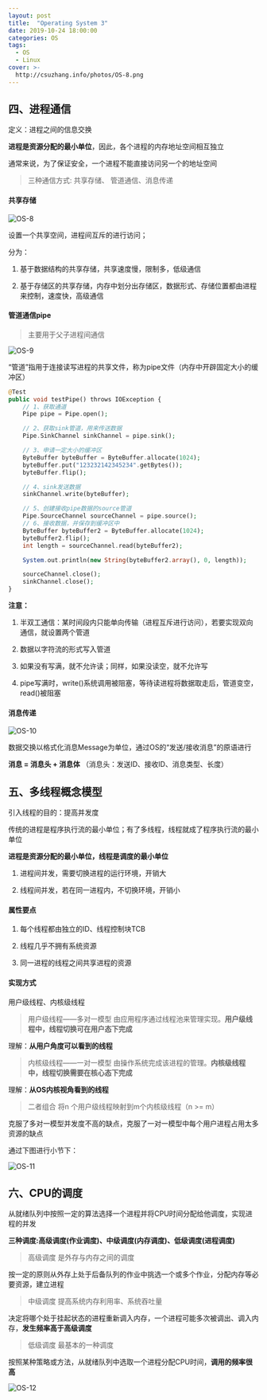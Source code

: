 ```yaml
---
layout: post
title:  "Operating System 3"
date: 2019-10-24 18:00:00
categories: OS
tags: 
  - OS 
  - Linux
cover: >- 
  http://csuzhang.info/photos/OS-8.png
---
```



## 四、进程通信

定义：进程之间的信息交换

**进程是资源分配的最小单位**，因此，各个进程的内存地址空间相互独立

通常来说，为了保证安全，一个进程不能直接访问另一个的地址空间

> 三种通信方式: 共享存储、 管道通信、消息传递









#### 共享存储

![OS-8](https://github.com/hanyuancheung/hanyuancheung.github.io/blob/main/source/photos/OS-8.png)

设置一个共享空间，进程间互斥的进行访问；

分为：
1. 基于数据结构的共享存储，共享速度慢，限制多，低级通信

2. 基于存储区的共享存储，内存中划分出存储区，数据形式、存储位置都由进程来控制，速度快，高级通信

#### 管道通信pipe

> 主要用于父子进程间通信

![OS-9](https://github.com/hanyuancheung/hanyuancheung.github.io/blob/main/source/photos/OS-9.png)

“管道”指用于连接读写进程的共享文件，称为pipe文件（内存中开辟固定大小的缓冲区）

```php
@Test
public void testPipe() throws IOException {
    // 1、获取通道
    Pipe pipe = Pipe.open();

    // 2、获取sink管道，用来传送数据
    Pipe.SinkChannel sinkChannel = pipe.sink();

    // 3、申请一定大小的缓冲区
    ByteBuffer byteBuffer = ByteBuffer.allocate(1024);
    byteBuffer.put("123232142345234".getBytes());
    byteBuffer.flip();

    // 4、sink发送数据
    sinkChannel.write(byteBuffer);

    // 5、创建接收pipe数据的source管道
    Pipe.SourceChannel sourceChannel = pipe.source();
    // 6、接收数据，并保存到缓冲区中
    ByteBuffer byteBuffer2 = ByteBuffer.allocate(1024);
    byteBuffer2.flip();
    int length = sourceChannel.read(byteBuffer2);

    System.out.println(new String(byteBuffer2.array(), 0, length));

    sourceChannel.close();
    sinkChannel.close();
}
```

**注意：**

1. 半双工通信：某时间段内只能单向传输（进程互斥进行访问），若要实现双向通信，就设置两个管道

2. 数据以字符流的形式写入管道

3. 如果没有写满，就不允许读；同样，如果没读空，就不允许写

4. pipe写满时，write()系统调用被阻塞，等待读进程将数据取走后，管道变空，read()被阻塞

#### 消息传递

![OS-10](https://github.com/hanyuancheung/hanyuancheung.github.io/blob/main/source/photos/OS-10.png)

数据交换以格式化消息Message为单位，通过OS的“发送/接收消息”的原语进行

**消息 = 消息头 + 消息体**
（消息头：发送ID、接收ID、消息类型、长度）

## 五、多线程概念模型

引入线程的目的：提高并发度

传统的进程是程序执行流的最小单位；有了多线程，线程就成了程序执行流的最小单位

**进程是资源分配的最小单位，线程是调度的最小单位**

1. 进程间并发，需要切换进程的运行环境，开销大

2. 线程间并发，若在同一进程内，不切换环境，开销小

#### 属性要点

1. 每个线程都由独立的ID、线程控制块TCB

2. 线程几乎不拥有系统资源

3. 同一进程的线程之间共享进程的资源

#### 实现方式

用户级线程、内核级线程

> 用户级线程——多对一模型
由应用程序通过线程池来管理实现。**用户级线程中，线程切换可在用户态下完成**

理解：**从用户角度可以看到的线程**

> 内核级线程——一对一模型
由操作系统完成该进程的管理。**内核级线程中，线程切换需要在核心态下完成**

理解：**从OS内核视角看到的线程**

> 二者组合
将n 个用户级线程映射到m个内核级线程（n >= m）

克服了多对一模型并发度不高的缺点，克服了一对一模型中每个用户进程占用太多资源的缺点

通过下图进行小节下：

![OS-11](https://github.com/hanyuancheung/hanyuancheung.github.io/blob/main/source/photos/OS-11.png)

## 六、CPU的调度

从就绪队列中按照一定的算法选择一个进程并将CPU时间分配给他调度，实现进程的并发

**三种调度:高级调度(作业调度)、中级调度(内存调度)、低级调度(进程调度)**

> 高级调度
是外存与内存之间的调度

按一定的原则从外存上处于后备队列的作业中挑选一个或多个作业，分配内存等必要资源，建立进程

> 中级调度
提高系统内存利用率、系统吞吐量

决定将哪个处于挂起状态的进程重新调入内存，一个进程可能多次被调出、调入内存，**发生频率高于高级调度**

> 低级调度
最基本的一种调度

按照某种策略或方法，从就绪队列中选取一个进程分配CPU时间，**调用的频率很高**

![OS-12](https://github.com/hanyuancheung/hanyuancheung.github.io/blob/main/source/photos/OS-12.png)

